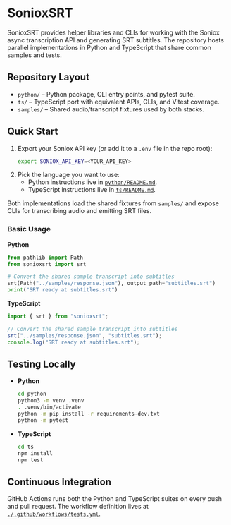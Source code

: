 # SonioxSRT

SonioxSRT provides helper libraries and CLIs for working with the Soniox async
transcription API and generating SRT subtitles. The repository hosts parallel
implementations in Python and TypeScript that share common samples and tests.

## Repository Layout

- `python/` – Python package, CLI entry points, and pytest suite.
- `ts/` – TypeScript port with equivalent APIs, CLIs, and Vitest coverage.
- `samples/` – Shared audio/transcript fixtures used by both stacks.

## Quick Start

1. Export your Soniox API key (or add it to a `.env` file in the repo root):
   ```sh
   export SONIOX_API_KEY=<YOUR_API_KEY>
   ```
2. Pick the language you want to use:
   - Python instructions live in [`python/README.md`](python/README.md).
   - TypeScript instructions live in [`ts/README.md`](ts/README.md).

Both implementations load the shared fixtures from `samples/` and expose CLIs for
transcribing audio and emitting SRT files.

### Basic Usage

**Python**
```python
from pathlib import Path
from sonioxsrt import srt

# Convert the shared sample transcript into subtitles
srt(Path("../samples/response.json"), output_path="subtitles.srt")
print("SRT ready at subtitles.srt")
```

**TypeScript**
```ts
import { srt } from "sonioxsrt";

// Convert the shared sample transcript into subtitles
srt("../samples/response.json", "subtitles.srt");
console.log("SRT ready at subtitles.srt");
```

## Testing Locally

- **Python**
  ```sh
  cd python
  python3 -m venv .venv
  . .venv/bin/activate
  python -m pip install -r requirements-dev.txt
  python -m pytest
  ```

- **TypeScript**
  ```sh
  cd ts
  npm install
  npm test
  ```

## Continuous Integration

GitHub Actions runs both the Python and TypeScript suites on every push and pull
request. The workflow definition lives at
[`./.github/workflows/tests.yml`](.github/workflows/tests.yml).
